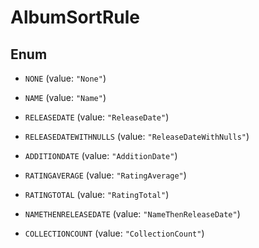 

# AlbumSortRule

## Enum


* `NONE` (value: `"None"`)

* `NAME` (value: `"Name"`)

* `RELEASEDATE` (value: `"ReleaseDate"`)

* `RELEASEDATEWITHNULLS` (value: `"ReleaseDateWithNulls"`)

* `ADDITIONDATE` (value: `"AdditionDate"`)

* `RATINGAVERAGE` (value: `"RatingAverage"`)

* `RATINGTOTAL` (value: `"RatingTotal"`)

* `NAMETHENRELEASEDATE` (value: `"NameThenReleaseDate"`)

* `COLLECTIONCOUNT` (value: `"CollectionCount"`)



